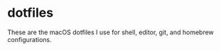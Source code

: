 # dotfiles
These are the macOS dotfiles I use for shell, editor, git, and homebrew configurations. 
 
